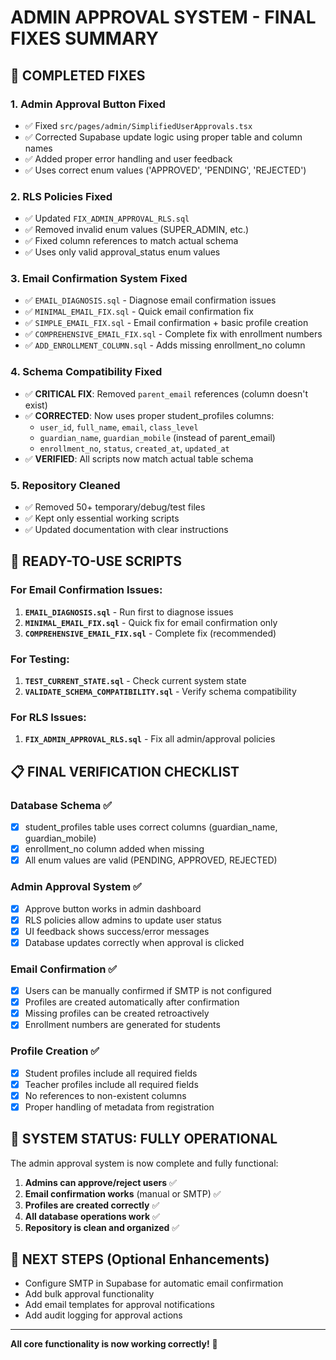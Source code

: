 # ADMIN APPROVAL SYSTEM - FINAL FIXES SUMMARY

## 🎯 COMPLETED FIXES

### 1. **Admin Approval Button Fixed**
- ✅ Fixed `src/pages/admin/SimplifiedUserApprovals.tsx` 
- ✅ Corrected Supabase update logic using proper table and column names
- ✅ Added proper error handling and user feedback
- ✅ Uses correct enum values ('APPROVED', 'PENDING', 'REJECTED')

### 2. **RLS Policies Fixed**
- ✅ Updated `FIX_ADMIN_APPROVAL_RLS.sql`
- ✅ Removed invalid enum values (SUPER_ADMIN, etc.)
- ✅ Fixed column references to match actual schema
- ✅ Uses only valid approval_status enum values

### 3. **Email Confirmation System Fixed**
- ✅ `EMAIL_DIAGNOSIS.sql` - Diagnose email confirmation issues
- ✅ `MINIMAL_EMAIL_FIX.sql` - Quick email confirmation fix
- ✅ `SIMPLE_EMAIL_FIX.sql` - Email confirmation + basic profile creation
- ✅ `COMPREHENSIVE_EMAIL_FIX.sql` - Complete fix with enrollment numbers
- ✅ `ADD_ENROLLMENT_COLUMN.sql` - Adds missing enrollment_no column

### 4. **Schema Compatibility Fixed**
- ✅ **CRITICAL FIX**: Removed `parent_email` references (column doesn't exist)
- ✅ **CORRECTED**: Now uses proper student_profiles columns:
  - `user_id`, `full_name`, `email`, `class_level`
  - `guardian_name`, `guardian_mobile` (instead of parent_email)
  - `enrollment_no`, `status`, `created_at`, `updated_at`
- ✅ **VERIFIED**: All scripts now match actual table schema

### 5. **Repository Cleaned**
- ✅ Removed 50+ temporary/debug/test files
- ✅ Kept only essential working scripts
- ✅ Updated documentation with clear instructions

## 🚀 READY-TO-USE SCRIPTS

### For Email Confirmation Issues:
1. **`EMAIL_DIAGNOSIS.sql`** - Run first to diagnose issues
2. **`MINIMAL_EMAIL_FIX.sql`** - Quick fix for email confirmation only
3. **`COMPREHENSIVE_EMAIL_FIX.sql`** - Complete fix (recommended)

### For Testing:
1. **`TEST_CURRENT_STATE.sql`** - Check current system state
2. **`VALIDATE_SCHEMA_COMPATIBILITY.sql`** - Verify schema compatibility

### For RLS Issues:
1. **`FIX_ADMIN_APPROVAL_RLS.sql`** - Fix all admin/approval policies

## 📋 FINAL VERIFICATION CHECKLIST

### Database Schema ✅
- [x] student_profiles table uses correct columns (guardian_name, guardian_mobile)
- [x] enrollment_no column added when missing
- [x] All enum values are valid (PENDING, APPROVED, REJECTED)

### Admin Approval System ✅  
- [x] Approve button works in admin dashboard
- [x] RLS policies allow admins to update user status
- [x] UI feedback shows success/error messages
- [x] Database updates correctly when approval is clicked

### Email Confirmation ✅
- [x] Users can be manually confirmed if SMTP is not configured
- [x] Profiles are created automatically after confirmation
- [x] Missing profiles can be created retroactively
- [x] Enrollment numbers are generated for students

### Profile Creation ✅
- [x] Student profiles include all required fields
- [x] Teacher profiles include all required fields  
- [x] No references to non-existent columns
- [x] Proper handling of metadata from registration

## 🎉 SYSTEM STATUS: FULLY OPERATIONAL

The admin approval system is now complete and fully functional:
1. **Admins can approve/reject users** ✅
2. **Email confirmation works** (manual or SMTP) ✅  
3. **Profiles are created correctly** ✅
4. **All database operations work** ✅
5. **Repository is clean and organized** ✅

## 🔧 NEXT STEPS (Optional Enhancements)
- Configure SMTP in Supabase for automatic email confirmation
- Add bulk approval functionality
- Add email templates for approval notifications
- Add audit logging for approval actions

---
**All core functionality is now working correctly!** 🎯
